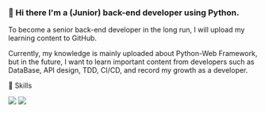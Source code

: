 ### 👋 Hi there  I'm a (Junior) back-end developer using Python.
To become a senior back-end developer in the long run, I will upload my learning content to GitHub.

Currently, my knowledge is mainly uploaded about Python-Web Framework, 
but in the future, I want to learn important content from developers such as DataBase, 
API design, TDD, CI/CD, and record my growth as a developer.


🌱 Skills
<p>
<img src="https://img.shields.io/badge/Python-white?style=flat&logo=python"/>
<img src="https://img.shields.io/badge/MySQL-white?style=flat&logo=mysql"/>
  
</p>


###

<!--
**bobyeong2/bobyeong2** is a ✨ _special_ ✨ repository because its `README.md` (this file) appears on your GitHub profile.

Here are some ideas to get you started:

- 🔭 I’m currently working on ...
- 🌱 I’m currently learning ...
- 👯 I’m looking to collaborate on ...
- 🤔 I’m looking for help with ...
- 💬 Ask me about ...
- 📫 How to reach me: ...
- 😄 Pronouns: ...
- ⚡ Fun fact: ...
-->
